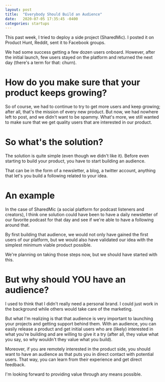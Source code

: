 ```yaml
---
layout: post
title:  "Everybody Should Build an Audience"
date:   2020-07-05 17:35:45 -0400
categories: startups
---
```

This past week, I tried to deploy a side project (SharedMic). I posted it on Product Hunt, Reddit, sent it to Facebook groups.

We had some success getting a few dozen users onboard. However, after the initial launch, few users stayed on the platform and returned the next day (there's a term for that: churn).

# How do you make sure that your product keeps growing?

So of course, we had to continue to try to get more users and keep growing; after all, that's the mission of every new product. But now, we had nowhere left to post, and we didn't want to be spammy. What's more, we still wanted to make sure that we get quality users that are interested in our product.

# So what's the solution?

The solution is quite simple (even though we didn't like it). Before even starting to build your product, you have to start building an audience.

That can be in the form of a newsletter, a blog, a twitter account, anything that let's you build a following related to your idea.

# An example

In the case of SharedMic (a social platform for podcast listeners and creators), I think one solution could have been to have a daily newsletter of our favorite podcast for that day and see if we're able to have a following around that.

By first building that audience, we would not only have gained the first users of our platform, but we would also have validated our idea with the simplest minimum viable product possible.

We're planning on taking those steps now, but we should have started with this.

# But why should YOU have an audience?

I used to think that I didn't really need a personal brand. I could just work in the background while others would take care of the marketing.

But what I'm realizing is that that audience is very important to launching your projects and getting support behind them. With an audience, you can easily release a product and get initial users who are (likely) interested in what you're building and are willing to give it a try (after all, they value what you say, so why wouldn't they value what you build).

Moreover, if you are remotely interested in the product side, you should want to have an audience as that puts you in direct contact with potential users. That way, you can learn from their experience and get direct feedback.

I'm looking forward to providing value through any means possible.